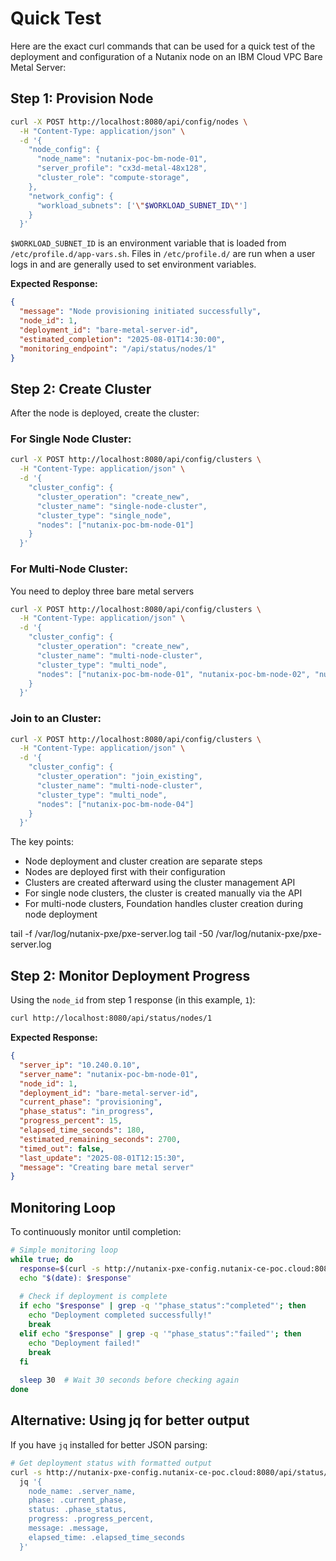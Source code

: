 # Quick Test

Here are the exact curl commands that can be used for a quick test of the deployment and configuration of a Nutanix node on an IBM Cloud VPC Bare Metal Server:

## Step 1: Provision Node

```bash
curl -X POST http://localhost:8080/api/config/nodes \
  -H "Content-Type: application/json" \
  -d '{
    "node_config": {
      "node_name": "nutanix-poc-bm-node-01",
      "server_profile": "cx3d-metal-48x128",
      "cluster_role": "compute-storage",
    },
    "network_config": {
      "workload_subnets": ['\"$WORKLOAD_SUBNET_ID\"']
    }
  }'
```

`$WORKLOAD_SUBNET_ID` is an environment variable that is loaded from `/etc/profile.d/app-vars.sh`. Files in `/etc/profile.d/` are run when a user logs in and are generally used to set environment variables.

**Expected Response:**
```json
{
  "message": "Node provisioning initiated successfully",
  "node_id": 1,
  "deployment_id": "bare-metal-server-id",
  "estimated_completion": "2025-08-01T14:30:00",
  "monitoring_endpoint": "/api/status/nodes/1"
}
```

## Step 2: Create Cluster

After the node is deployed, create the cluster:

### For Single Node Cluster:
```bash
curl -X POST http://localhost:8080/api/config/clusters \
  -H "Content-Type: application/json" \
  -d '{
    "cluster_config": {
      "cluster_operation": "create_new",
      "cluster_name": "single-node-cluster",
      "cluster_type": "single_node",
      "nodes": ["nutanix-poc-bm-node-01"]
    }
  }'
```

### For Multi-Node Cluster:

You need to deploy three bare metal servers

```bash
curl -X POST http://localhost:8080/api/config/clusters \
  -H "Content-Type: application/json" \
  -d '{
    "cluster_config": {
      "cluster_operation": "create_new",
      "cluster_name": "multi-node-cluster",
      "cluster_type": "multi_node",
      "nodes": ["nutanix-poc-bm-node-01", "nutanix-poc-bm-node-02", "nutanix-poc-bm-node-03"]
    }
  }'
```

### Join to an Cluster:
```bash
curl -X POST http://localhost:8080/api/config/clusters \
  -H "Content-Type: application/json" \
  -d '{
    "cluster_config": {
      "cluster_operation": "join_existing",
      "cluster_name": "multi-node-cluster",
      "cluster_type": "multi_node",
      "nodes": ["nutanix-poc-bm-node-04"]
    }
  }'
```

The key points:
- Node deployment and cluster creation are separate steps
- Nodes are deployed first with their configuration
- Clusters are created afterward using the cluster management API
- For single node clusters, the cluster is created manually via the API
- For multi-node clusters, Foundation handles cluster creation during node deployment


tail -f /var/log/nutanix-pxe/pxe-server.log
tail -50 /var/log/nutanix-pxe/pxe-server.log



## Step 2: Monitor Deployment Progress

Using the `node_id` from step 1 response (in this example, `1`):

```bash
curl http://localhost:8080/api/status/nodes/1
```

**Expected Response:**
```json
{
  "server_ip": "10.240.0.10",
  "server_name": "nutanix-poc-bm-node-01",
  "node_id": 1,
  "deployment_id": "bare-metal-server-id",
  "current_phase": "provisioning",
  "phase_status": "in_progress",
  "progress_percent": 15,
  "elapsed_time_seconds": 180,
  "estimated_remaining_seconds": 2700,
  "timed_out": false,
  "last_update": "2025-08-01T12:15:30",
  "message": "Creating bare metal server"
}
```

## Monitoring Loop

To continuously monitor until completion:

```bash
# Simple monitoring loop
while true; do
  response=$(curl -s http://nutanix-pxe-config.nutanix-ce-poc.cloud:8080/api/status/nodes/1)
  echo "$(date): $response"
  
  # Check if deployment is complete
  if echo "$response" | grep -q '"phase_status":"completed"'; then
    echo "Deployment completed successfully!"
    break
  elif echo "$response" | grep -q '"phase_status":"failed"'; then
    echo "Deployment failed!"
    break
  fi
  
  sleep 30  # Wait 30 seconds before checking again
done
```

## Alternative: Using jq for better output

If you have `jq` installed for better JSON parsing:

```bash
# Get deployment status with formatted output
curl -s http://nutanix-pxe-config.nutanix-ce-poc.cloud:8080/api/status/nodes/1 | \
  jq '{
    node_name: .server_name,
    phase: .current_phase,
    status: .phase_status,
    progress: .progress_percent,
    message: .message,
    elapsed_time: .elapsed_time_seconds
  }'
```
